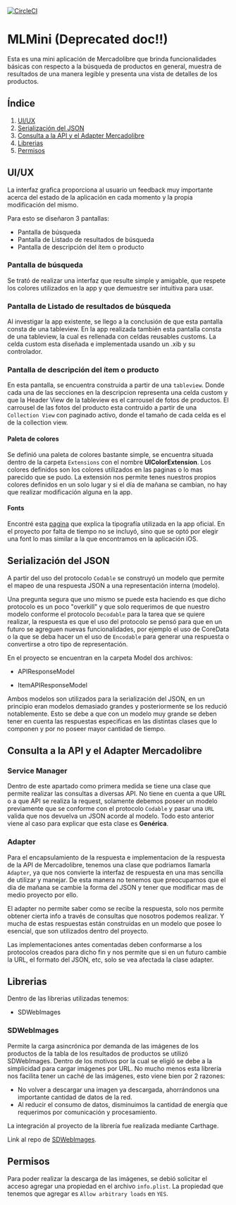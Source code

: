 [![CircleCI](https://dl.circleci.com/status-badge/img/gh/lelalexi/MLMini/tree/master.svg?style=svg)](https://dl.circleci.com/status-badge/redirect/gh/lelalexi/MLMini/tree/master)
# MLMini (Deprecated doc!!)

Esta es una mini aplicación de Mercadolibre que brinda funcionalidades básicas con respecto a la búsqueda de productos en general, muestra de resultados de una manera legible y presenta una vista de detalles de los productos.

## **Índice**   
1. [UI/UX](#id1)
2. [Serialización del JSON](#id2)
3. [Consulta a la API y el Adapter Mercadolibre](#id3)
4. [Librerias](#id4)
5. [Permisos](#id5)

## UI/UX <a name="id1"></a>

La interfaz grafica proporciona al usuario un feedback muy importante acerca del estado de la aplicación en cada momento y la propia modificación del mismo.

Para esto se diseñaron 3 pantallas:

- Pantalla de búsqueda
- Pantalla de Listado de resultados de búsqueda
- Pantalla de descripción del ítem o producto

### Pantalla de búsqueda

Se trató de realizar una interfaz que resulte simple y amigable, que respete los colores utilizados en la app y que demuestre ser intuitiva para usar.

### Pantalla de Listado de resultados de búsqueda

Al investigar la app existente, se llego a la conclusión de que esta pantalla consta de una tableview.
En la app realizada también esta pantalla consta de una tableview, la cual es rellenada con celdas reusables customs. La celda custom esta diseñada e implementada usando un .xib y su controlador.

### Pantalla de descripción del ítem o producto

En esta pantalla, se encuentra construida a partir de una `tableview`. Donde cada una de las secciones en la descripcion representa una celda custom y que la Header View de la tableview es el carrousel de fotos de productos.
El carrousel de las fotos del producto esta contruido a partir de una `Collection View` con paginado activo, donde el tamaño de cada celda es el de la collection view. 


#### Paleta de colores

Se definió una paleta de colores bastante simple, se encuentra situada dentro de la carpeta `Extensions` con el nombre **UIColorExtension**. Los colores definidos son los colores utilizados en las paginas o lo mas parecido que se pudo. La extensión nos permite tenes nuestros propios colores definidos en un solo lugar y si el día de mañana se cambian, no hay que realizar modificación alguna en la app.

#### Fonts

Encontré esta [pagina](http://ux.mercadolibre.com/brandbook/tipografia.html) que explica la tipografía utilizada en la app oficial. En el proyecto por falta de tiempo no se incluyó, sino que se optó por elegir una font lo mas similar a la que encontramos en la aplicación iOS.



## Serialización del JSON <a name="id2"></a>

A partir del uso del protocolo `Codable` se construyó un modelo que permite el mapeo de una respuesta JSON a una representación interna (modelo).

Una pregunta segura que uno mismo se puede esta haciendo es que dicho protocolo es un poco "overkill" y que solo requerimos de que nuestro modelo conforme el protocolo `Decodable` para la tarea que se quiere realizar, la respuesta es que el uso del protocolo se pensó para que en un futuro se agreguen nuevas funcionalidades, por ejemplo el uso de CoreData o la que se deba hacer un el uso de `Encodable` para generar una respuesta o convertirse a otro tipo de representación.

En el proyecto se encuentran en la carpeta Model dos archivos:

- APIResponseModel

- ItemAPIResponseModel

Ambos modelos son utilizados para la serialización del JSON, en un principio eran modelos demasiado grandes y posteriormente se los redució notablemente. Esto se debe a que con un modelo muy grande se deben tener en cuenta las respuestas especificas en las distintas clases que lo componen y por no poseer mayor cantidad de tiempo.

## Consulta a la API y el Adapter Mercadolibre <a name="id3"></a>

### Service Manager

Dentro de este apartado como primera medida se tiene una clase que permite realizar las consultas a diversas API. No tiene en cuenta a que URL o a que API se realiza la request, solamente debemos poseer un modelo previamente que se conforme con el protocolo `Codable` y pasar una `URL` valida que nos devuelva un JSON acorde al modelo. Todo esto anterior viene al caso para explicar que esta clase es **Genérica**. 

### Adapter

Para el encapsulamiento de la respuesta e implementacion de la respuesta de la API de Mercadolibre, tenemos una clase que podriamos llamarla `Adapter`, ya que nos convierte la interfaz de respuesta en una mas sencilla de utilizar y manejar.
De esta manera no tenemos que preocuparnos que el dia de mañana se cambie la forma del JSON y tener que modificar mas de medio proyecto por ello.

El adapter no permite saber como se recibe la respuesta, solo nos permite obtener cierta info a través de consultas que nosotros podemos realizar. Y mucha de estas respuestas están construidas en un modelo que posee lo esencial, que son utilizados dentro del proyecto.

Las implementaciones antes comentadas deben conformarse a los protocolos creados para dicho fin y nos permite que si en un futuro cambie la URL, el formato del JSON, etc, solo se vea afectada la clase adapter.

## Librerias <a name="id4"></a>
Dentro de las librerias utilizadas tenemos:

- SDWebImages

### SDWebImages
Permite la carga asincrónica por demanda de las imágenes de los productos de la tabla de los resultados de productos se utilizó SDWebImages.
Dentro de los motivos por la cual se eligió se debe a la simplicidad para cargar imágenes por URL. No mucho menos esta librería nos facilita tener un caché de las imágenes, esto viene bien por 2 razones:
- No volver a descargar una imagen ya descargada, ahorrándonos una importante cantidad de datos de la red. 
- Al reducir el consumo de datos, disminuimos la cantidad de energía que requerimos por comunicación y procesamiento.

La integración al proyecto de la librería fue realizada mediante Carthage.

Link al repo de [SDWebImages](https://github.com/SDWebImage/SDWebImage).

## Permisos <a name="id5"></a>
Para poder realizar la descarga de las imágenes, se debió solicitar el acceso agregar una propiedad en el archivo `info.plist`. 
La propiedad que tenemos que agregar es  `Allow arbitrary loads` en `YES`.
